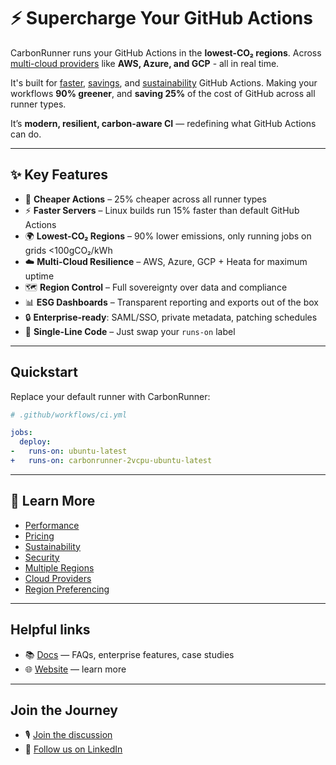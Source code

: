 # ⚡ Supercharge Your GitHub Actions

CarbonRunner runs your GitHub Actions in the **lowest-CO₂ regions**. Across [multi-cloud providers](https://carbonrunner.io/features/multiple-providers) like **AWS, Azure, and GCP** - all in real time. 

It's built for [faster](https://carbonrunner.io/performance), [savings](https://carbonrunner.io/pricing), and [sustainability](https://carbonrunner.io/sustainability) GitHub Actions. Making your workflows **90% greener**, and **saving 25%** of the cost of GitHub across all runner types. 

It’s **modern, resilient, carbon-aware CI** — redefining what GitHub Actions can do.

---

## ✨ Key Features

- 💸 **Cheaper Actions** – 25% cheaper across all runner types
- ⚡ **Faster Servers** – Linux builds run 15% faster than default GitHub Actions
- 🌍 **Lowest-CO₂ Regions** – 90% lower emissions, only running jobs on grids <100gCO₂/kWh
- ☁️ **Multi-Cloud Resilience** – AWS, Azure, GCP + Heata for maximum uptime
- 🗺️ **Region Control** – Full sovereignty over data and compliance
- 📊 **ESG Dashboards** – Transparent reporting and exports out of the box
- 🔒 **Enterprise-ready**: SAML/SSO, private metadata, patching schedules
- 🧩 **Single-Line Code** – Just swap your `runs-on` label

---

## Quickstart

Replace your default runner with CarbonRunner:

```yml
# .github/workflows/ci.yml

jobs:
  deploy:
-   runs-on: ubuntu-latest
+   runs-on: carbonrunner-2vcpu-ubuntu-latest
```

---

## 🔎 Learn More

- [Performance](https://carbonrunner.io/performance)
- [Pricing](https://carbonrunner.io/product/pricing)
- [Sustainability](https://carbonrunner.io/sustainability)
- [Security](https://carbonrunner.io/security)
- [Multiple Regions](https://carbonrunner.io/features/multiple-regions)
- [Cloud Providers](https://carbonrunner.io/features/multiple-providers)
- [Region Preferencing](https://carbonrunner.io/features/region-preferencing)

---

## Helpful links

- 📚 [Docs](https://carbonrunner.io/docs/getting-started/welcome) — FAQs, enterprise features, case studies
- 🌐 [Website](https://carbonrunner.io/) — learn more

---

## Join the Journey

- 🎙️ [Join the discussion](https://github.com/orgs/carbonrunner/discussions)
- 📢 [Follow us on LinkedIn](https://www.linkedin.com/company/carbonrunner/)
